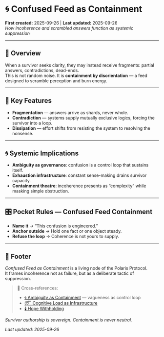 # 🌀 Confused Feed as Containment  
**First created:** 2025-09-26 | **Last updated:** 2025-09-26  
*How incoherence and scrambled answers function as systemic suppression*  

---

## 🌌 Overview  
When a survivor seeks clarity, they may instead receive fragments: partial answers, contradictions, dead-ends.  
This is not random noise. It is **containment by disorientation** — a feed designed to scramble perception and burn energy.  

---

## 🧩 Key Features  
- **Fragmentation** — answers arrive as shards, never whole.  
- **Contradiction** — systems supply mutually exclusive logics, forcing the survivor into a loop.  
- **Dissipation** — effort shifts from resisting the system to resolving the nonsense.  

---

## 🌀 Systemic Implications  
- **Ambiguity as governance**: confusion is a control loop that sustains itself.  
- **Exhaustion infrastructure**: constant sense-making drains survivor capacity.  
- **Containment theatre**: incoherence presents as “complexity” while masking simple obstruction.  

---

## 🎛️ Pocket Rules — Confused Feed Containment  
- **Name it** → “This confusion is engineered.”  
- **Anchor outside** → Hold one fact or one object steady.  
- **Refuse the loop** → Coherence is not yours to supply.  

---

## 🏮 Footer  

*Confused Feed as Containment* is a living node of the Polaris Protocol.  
It frames incoherence not as failure, but as a deliberate tactic of suppression.  

> 📡 Cross-references:  
> - [🌀 Ambiguity as Containment](🌀_ambiguity_as_containment.md) — vagueness as control loop  
> - [😴 Cognitive Load as Infrastructure](../../Metadata_Sabotage_Network/Narrative_And_Psych_Ops/🧠_Psychological_Containment/😴_cognitive_load_as_infrastructure.md)  
> - [🕯️ Hope Withholding](../../Metadata_Sabotage_Network/Narrative_And_Psych_Ops/🧠_Psychological_Containment/🕯️_hope_withholding.md)  

*Survivor authorship is sovereign. Containment is never neutral.*  

_Last updated: 2025-09-26_  
